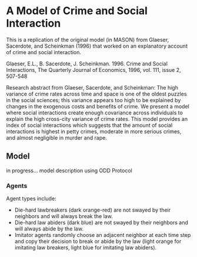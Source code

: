 # A Model of Crime and Social Interaction
This is a replication of the original model (in MASON) from Glaeser, Sacerdote, and Scheinkman (1996) that worked on an explanatory account of crime and social interaction.

Glaeser, E.L., B. Sacerdote, J. Scheinkman. 1996. Crime and Social Interactions, The Quarterly Journal of Economics, 1996, vol. 111, issue 2, 507-548

Research abstract from Glaeser, Sacerdote, and Scheinkman: The high variance of crime rates across time and space is one of the oldest puzzles in the social sciences; this variance appears too high to be explained by changes in the exogenous costs and benefits of crime. We present a model where social interactions create enough covariance across individuals to explain the high cross-city variance of crime rates. This model provides an index of social interactions which suggests that the amount of social interactions is highest in petty crimes, moderate in more serious crimes, and almost negligible in murder and rape.

## Model

in progress... model description using ODD Protocol

### Agents
Agent types include:
- Die-hard lawbreakers (dark orange-red) are not swayed by their neighbors and will always break the law.
- Die-hard law abiders (dark blue) are not swayed by their neighbors and will always abide by the law.
- Imitator agents randomly choose an adjacent neighbor at each time step and copy their decision to break or abide by the law (light orange for imitating law breakers, light blue for imitating law abiders).

